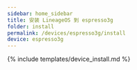 ```yaml
---
sidebar: home_sidebar
title: 安装 LineageOS 到 espresso3g
folder: install
permalink: /devices/espresso3g/install
device: espresso3g
---
```

{% include templates/device_install.md %}
